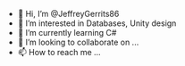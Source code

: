 - 👋 Hi, I’m @JeffreyGerrits86
- 👀 I’m interested in Databases, Unity design
- 🌱 I’m currently learning C#
- 💞️ I’m looking to collaborate on ...
- 📫 How to reach me ...

<!---
JeffreyGerrits86/JeffreyGerrits86 is a ✨ special ✨ repository because its `README.md` (this file) appears on your GitHub profile.
You can click the Preview link to take a look at your changes.
--->
